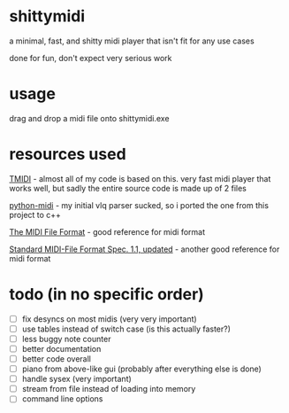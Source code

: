 # shittymidi
a minimal, fast, and shitty midi player that isn't fit for any use cases

done for fun, don't expect very serious work

# usage
drag and drop a midi file onto shittymidi.exe

# resources used
[TMIDI](http://www.grandgent.com/tom/projects/tmidi/) - almost all of my code is based on this. very fast midi player that works well, but sadly the entire source code is made up of 2 files

[python-midi](https://github.com/vishnubob/python-midi) - my initial vlq parser sucked, so i ported the one from this project to c++

[The MIDI File Format](https://www.csie.ntu.edu.tw/~r92092/ref/midi/) - good reference for midi format

[Standard MIDI-File Format Spec. 1.1, updated](http://www.music.mcgill.ca/~ich/classes/mumt306/StandardMIDIfileformat.html) - another good reference for midi format

# todo (in no specific order)
- [ ] fix desyncs on most midis (very very important)
- [ ] use tables instead of switch case (is this actually faster?)
- [ ] less buggy note counter
- [ ] better documentation
- [ ] better code overall
- [ ] piano from above-like gui (probably after everything else is done)
- [ ] handle sysex (very important)
- [ ] stream from file instead of loading into memory
- [ ] command line options
